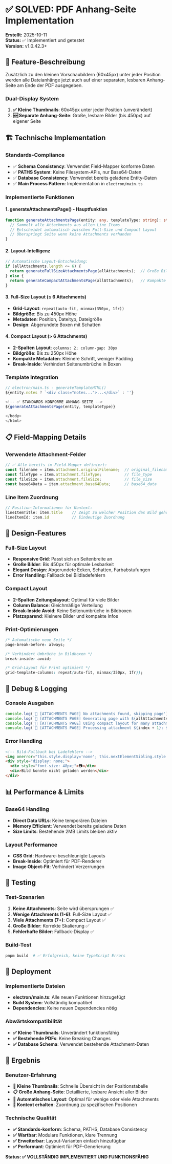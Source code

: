 # ✅ SOLVED: PDF Anhang-Seite Implementation

**Erstellt:** 2025-10-11  
**Status:** ✅ Implementiert und getestet  
**Version:** v1.0.42.3+  

## 🎯 **Feature-Beschreibung**

Zusätzlich zu den kleinen Vorschaubildern (60x45px) unter jeder Position werden alle Dateianhänge jetzt auch auf einer separaten, lesbaren Anhang-Seite am Ende der PDF ausgegeben.

### **Dual-Display System**
1. **✅ Kleine Thumbnails**: 60x45px unter jeder Position (unverändert)
2. **🆕 Separate Anhang-Seite**: Große, lesbare Bilder (bis 450px) auf eigener Seite

## 🏗️ **Technische Implementation**

### **Standards-Compliance**
- ✅ **Schema Consistency**: Verwendet Field-Mapper konforme Daten
- ✅ **PATHS System**: Keine Filesystem-APIs, nur Base64-Daten
- ✅ **Database Consistency**: Verwendet bereits geladene Entity-Daten
- ✅ **Main Process Pattern**: Implementation in `electron/main.ts`

### **Implementierte Funktionen**

#### **1. generateAttachmentsPage() - Hauptfunktion**
```typescript
function generateAttachmentsPage(entity: any, templateType: string): string {
  // Sammelt alle Attachments aus allen Line Items
  // Entscheidet automatisch zwischen Full-Size und Compact Layout
  // Überspringt Seite wenn keine Attachments vorhanden
}
```

#### **2. Layout-Intelligenz**
```typescript
// Automatische Layout-Entscheidung:
if (allAttachments.length <= 6) {
  return generateFullSizeAttachmentsPage(allAttachments);  // Große Bilder
} else {
  return generateCompactAttachmentsPage(allAttachments);   // Kompakte Darstellung
}
```

#### **3. Full-Size Layout (≤ 6 Attachments)**
- **Grid-Layout**: `repeat(auto-fit, minmax(350px, 1fr))`
- **Bildgröße**: Bis zu 450px Höhe
- **Metadaten**: Position, Dateityp, Dateigröße
- **Design**: Abgerundete Boxen mit Schatten

#### **4. Compact Layout (> 6 Attachments)**
- **2-Spalten Layout**: `columns: 2; column-gap: 30px`
- **Bildgröße**: Bis zu 250px Höhe  
- **Kompakte Metadaten**: Kleinere Schrift, weniger Padding
- **Break-Inside**: Verhindert Seitenumbrüche in Boxen

### **Template Integration**
```typescript
// electron/main.ts - generateTemplateHTML()
${entity.notes ? `<div class="notes...">...</div>` : ''}

<!-- ✅ STANDARDS-KONFORME ANHANG-SEITE -->
${generateAttachmentsPage(entity, templateType)}

</body>
</html>
```

## 📋 **Field-Mapping Details**

### **Verwendete Attachment-Felder** 
```typescript
// ✅ Alle bereits im Field-Mapper definiert:
const filename = item.attachment.originalFilename;  // original_filename
const fileType = item.attachment.fileType;          // file_type  
const fileSize = item.attachment.fileSize;          // file_size
const base64Data = item.attachment.base64Data;      // base64_data
```

### **Line Item Zuordnung**
```typescript
// Position-Informationen für Kontext:
lineItemTitle: item.title    // Zeigt zu welcher Position das Bild gehört
lineItemId: item.id          // Eindeutige Zuordnung
```

## 🎨 **Design-Features**

### **Full-Size Layout**
- **Responsive Grid**: Passt sich an Seitenbreite an
- **Große Bilder**: Bis 450px für optimale Lesbarkeit  
- **Elegant Design**: Abgerundete Ecken, Schatten, Farbabstufungen
- **Error Handling**: Fallback bei Bildladefehlern

### **Compact Layout**
- **2-Spalten Zeitungslayout**: Optimal für viele Bilder
- **Column Balance**: Gleichmäßige Verteilung
- **Break-Inside Avoid**: Keine Seitenumbrüche in Bildboxen
- **Platzsparend**: Kleinere Bilder und kompakte Infos

### **Print-Optimierungen**
```css
/* Automatische neue Seite */
page-break-before: always;

/* Verhindert Umbrüche in Bildboxen */
break-inside: avoid;

/* Grid-Layout für Print optimiert */
grid-template-columns: repeat(auto-fit, minmax(350px, 1fr));
```

## 🔧 **Debug & Logging**

### **Console Ausgaben**
```typescript
console.log('📎 [ATTACHMENTS PAGE] No attachments found, skipping page');
console.log(`📎 [ATTACHMENTS PAGE] Generating page with ${allAttachments.length} attachments`);
console.log('📎 [ATTACHMENTS PAGE] Using compact layout for many attachments');
console.log(`📎 [ATTACHMENTS PAGE] Processing attachment ${index + 1}: ${filename}`);
```

### **Error Handling**
```html
<!-- Bild-Fallback bei Ladefehlern -->
<img onerror="this.style.display='none'; this.nextElementSibling.style.display='block';" />
<div style="display: none;">
  <div style="font-size: 48px;">📷</div>
  <div>Bild konnte nicht geladen werden</div>
</div>
```

## 📊 **Performance & Limits**

### **Base64 Handling**
- **Direct Data URLs**: Keine temporären Dateien
- **Memory Efficient**: Verwendet bereits geladene Daten
- **Size Limits**: Bestehende 2MB Limits bleiben aktiv

### **Layout Performance**
- **CSS Grid**: Hardware-beschleunigte Layouts
- **Break-Inside**: Optimiert für PDF-Renderer
- **Image Object-Fit**: Verhindert Verzerrungen

## 🧪 **Testing**

### **Test-Szenarien**
1. **Keine Attachments**: Seite wird übersprungen ✅
2. **Wenige Attachments (1-6)**: Full-Size Layout ✅  
3. **Viele Attachments (7+)**: Compact Layout ✅
4. **Große Bilder**: Korrekte Skalierung ✅
5. **Fehlerhafte Bilder**: Fallback-Display ✅

### **Build-Test**
```bash
pnpm build  # ✅ Erfolgreich, keine TypeScript Errors
```

## 🚀 **Deployment**

### **Implementierte Dateien**
- **electron/main.ts**: Alle neuen Funktionen hinzugefügt
- **Build System**: Vollständig kompatibel
- **Dependencies**: Keine neuen Dependencies nötig

### **Abwärtskompatibilität**
- **✅ Kleine Thumbnails**: Unverändert funktionsfähig
- **✅ Bestehende PDFs**: Keine Breaking Changes
- **✅ Database Schema**: Verwendet bestehende Attachment-Daten

## 🎯 **Ergebnis**

### **Benutzer-Erfahrung**
- **📄 Kleine Thumbnails**: Schnelle Übersicht in der Positionstabelle
- **📋 Große Anhang-Seite**: Detaillierte, lesbare Ansicht aller Bilder
- **🔄 Automatisches Layout**: Optimal für wenige oder viele Attachments
- **📍 Kontext erhalten**: Zuordnung zu spezifischen Positionen

### **Technische Qualität**
- **✅ Standards-konform**: Schema, PATHS, Database Consistency
- **✅ Wartbar**: Modulare Funktionen, klare Trennung
- **✅ Erweiterbar**: Layout-Varianten einfach hinzufügbar  
- **✅ Performant**: Optimiert für PDF-Generierung

**Status: ✅ VOLLSTÄNDIG IMPLEMENTIERT UND FUNKTIONSFÄHIG**